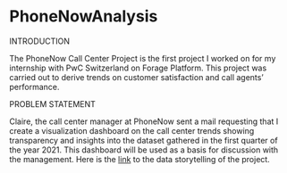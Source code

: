 # PhoneNowAnalysis

INTRODUCTION

The PhoneNow Call Center Project is the first project I worked on for my internship with PwC Switzerland on Forage Platform. This project was carried out to derive trends on customer satisfaction and call agents’ performance.

PROBLEM STATEMENT

Claire, the call center manager at PhoneNow sent a mail requesting that I create a visualization dashboard on the call center trends showing transparency and insights into the dataset gathered in the first quarter of the year 2021. This dashboard will be used as a basis for discussion with the management.
Here is the [link](https://medium.com/@olabisiolaleye/phonenow-call-center-trends-78dd271f9a20) to the data storytelling of the project.
